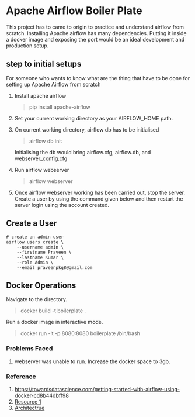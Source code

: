 # Apache Airflow Boiler Plate

This project has to came to origin to practice and understand airflow from scratch. Installing Apache airflow 
has many dependencies. Putting it inside a docker image and exposing the port would be an ideal development and 
production setup.

## step to initial setups
For someone who wants to know what are the thing that have to be done for setting up Apache Airflow from scratch

1. Install apache airflow
   > pip install apache-airflow
2. Set your current working directory as your AIRFLOW_HOME path.
3. On current working directory, airflow db has to be initialised 
   > airflow db init
   
   Initialising the db would bring airflow.cfg, airflow.db, and webserver_config.cfg
4. Run airflow webserver
   > airflow webserver
5. Once airflow webserver working has been carried out, stop the server. 
   Create a user by using the command given below and then restart the server login using the account created.



## Create a User

```commandline
# create an admin user
airflow users create \
    --username admin \
    --firstname Praveen \
    --lastname Kumar \
    --role Admin \
    --email praveenpkg8@gmail.com
```

## Docker Operations
Navigate to the directory. 
>  docker build -t boilerplate .

Run a docker image in interactive mode.
> docker run -it -p 8080:8080 boilerplate /bin/bash

### Problems Faced
1. webserver was unable to run. Increase the docker space to 3gb.


### Reference
1. https://towardsdatascience.com/getting-started-with-airflow-using-docker-cd8b44dbff98
2. [Resource 1](https://towardsdatascience.com/getting-started-with-airflow-using-docker-cd8b44dbff98)
3. [Architectrue](https://airflow.apache.org/docs/apache-airflow/stable/concepts/overview.html)